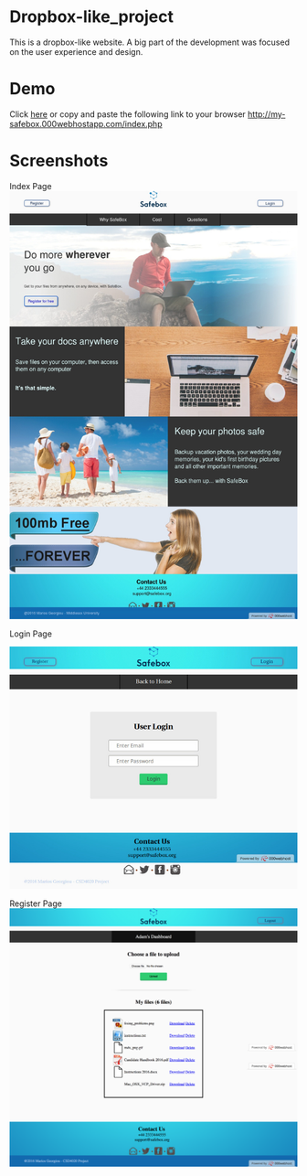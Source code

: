 # Dropbox-like_project
This is a dropbox-like website. A big part of the development was focused on the user experience and design.

# Demo
Click [here](http://my-safebox.000webhostapp.com/index.php) or copy and paste the following link to your browser http://my-safebox.000webhostapp.com/index.php

# Screenshots

Index Page
![index](https://github.com/MariosGeorgiou/Dropbox-like_project/blob/master/screenshots/index_screenshot.jpeg)

Login Page

![login](https://github.com/MariosGeorgiou/Dropbox-like_project/blob/master/screenshots/login_screenshot.jpg)


Register Page
![login](https://github.com/MariosGeorgiou/Dropbox-like_project/blob/master/screenshots/register_screenshot.png)
